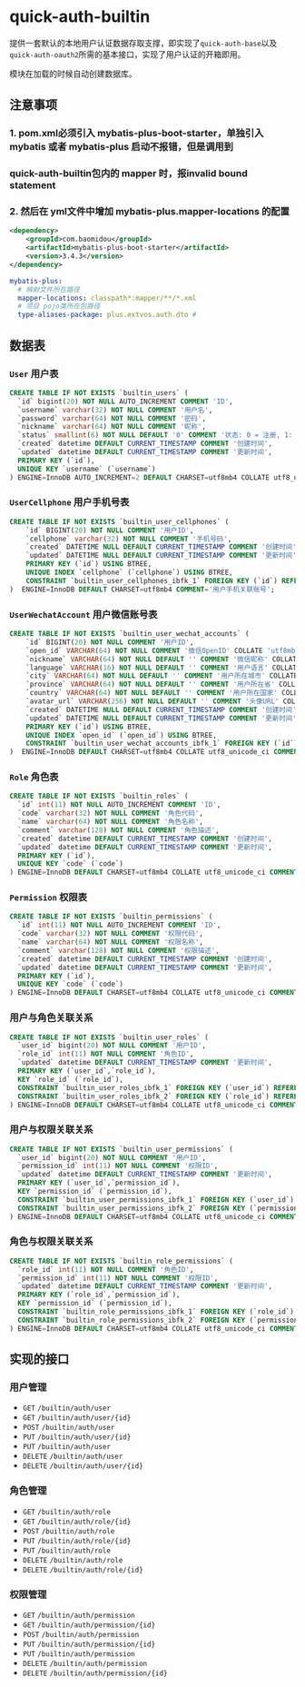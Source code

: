 # quick-auth-builtin

提供一套默认的本地用户认证数据存取支撑，即实现了`quick-auth-base`以及`quick-auth-oauth2`所需的基本接口，实现了用户认证的开箱即用。

模块在加载的时候自动创建数据库。

## 注意事项
###    1. pom.xml必须引入 mybatis-plus-boot-starter，单独引入mybatis 或者 mybatis-plus 启动不报错，但是调用到
###         quick-auth-builtin包内的 mapper 时，报invalid bound statement 
###    2. 然后在 yml文件中增加 mybatis-plus.mapper-locations 的配置
```xml
<dependency>
    <groupId>com.baomidou</groupId>
    <artifactId>mybatis-plus-boot-starter</artifactId>
    <version>3.4.3</version>
</dependency>
```
```yaml
mybatis-plus:
  # 映射文件所在路径
  mapper-locations: classpath*:mapper/**/*.xml
  # 项目 pojo类所在包路径
  type-aliases-package: plus.extvos.auth.dto #
```

## 数据表

### `User` 用户表

```sql
CREATE TABLE IF NOT EXISTS `builtin_users` (
  `id` bigint(20) NOT NULL AUTO_INCREMENT COMMENT 'ID',
  `username` varchar(32) NOT NULL COMMENT '用户名',
  `password` varchar(64) NOT NULL COMMENT '密码',
  `nickname` varchar(64) NOT NULL COMMENT '昵称',
  `status` smallint(6) NOT NULL DEFAULT '0' COMMENT '状态: 0 = 注册, 1: 激活, -1: 锁定',
  `created` datetime DEFAULT CURRENT_TIMESTAMP COMMENT '创建时间',
  `updated` datetime DEFAULT CURRENT_TIMESTAMP COMMENT '更新时间',
  PRIMARY KEY (`id`),
  UNIQUE KEY `username` (`username`)
) ENGINE=InnoDB AUTO_INCREMENT=2 DEFAULT CHARSET=utf8mb4 COLLATE utf8_unicode_ci COMMENT='用户数据表';
```

### `UserCellphone` 用户手机号表

```sql
CREATE TABLE IF NOT EXISTS `builtin_user_cellphones` (
	`id` BIGINT(20) NOT NULL COMMENT '用户ID',
    `cellphone` varchar(32) NOT NULL COMMENT '手机号码',
	`created` DATETIME NULL DEFAULT CURRENT_TIMESTAMP COMMENT '创建时间',
	`updated` DATETIME NULL DEFAULT CURRENT_TIMESTAMP COMMENT '更新时间',
	PRIMARY KEY (`id`) USING BTREE,
	UNIQUE INDEX `cellphone` (`cellphone`) USING BTREE,
	CONSTRAINT `builtin_user_cellphones_ibfk_1` FOREIGN KEY (`id`) REFERENCES `builtin_users` (`id`) ON UPDATE RESTRICT ON DELETE RESTRICT
)  ENGINE=InnoDB DEFAULT CHARSET=utf8mb4 COMMENT='用户手机关联账号';
```


### `UserWechatAccount` 用户微信账号表

```sql
CREATE TABLE IF NOT EXISTS `builtin_user_wechat_accounts` (
	`id` BIGINT(20) NOT NULL COMMENT '用户ID',
	`open_id` VARCHAR(64) NOT NULL COMMENT '微信OpenID' COLLATE 'utf8mb4_general_ci',
	`nickname` VARCHAR(64) NOT NULL DEFAULT '' COMMENT '微信昵称' COLLATE 'utf8mb4_general_ci',
	`language` VARCHAR(16) NOT NULL DEFAULT '' COMMENT '用户语言' COLLATE 'utf8mb4_general_ci',
	`city` VARCHAR(64) NOT NULL DEFAULT '' COMMENT '用户所在城市' COLLATE 'utf8mb4_general_ci',
	`province` VARCHAR(64) NOT NULL DEFAULT '' COMMENT '用户所在省' COLLATE 'utf8mb4_general_ci',
	`country` VARCHAR(64) NOT NULL DEFAULT '' COMMENT '用户所在国家' COLLATE 'utf8mb4_general_ci',
	`avatar_url` VARCHAR(256) NOT NULL DEFAULT '' COMMENT '头像URL' COLLATE 'utf8mb4_general_ci',
	`created` DATETIME NULL DEFAULT CURRENT_TIMESTAMP COMMENT '创建时间',
	`updated` DATETIME NULL DEFAULT CURRENT_TIMESTAMP COMMENT '更新时间',
	PRIMARY KEY (`id`) USING BTREE,
	UNIQUE INDEX `open_id` (`open_id`) USING BTREE,
	CONSTRAINT `builtin_user_wechat_accounts_ibfk_1` FOREIGN KEY (`id`) REFERENCES `builtin_users` (`id`) ON UPDATE RESTRICT ON DELETE RESTRICT
)  ENGINE=InnoDB DEFAULT CHARSET=utf8mb4 COLLATE utf8_unicode_ci COMMENT='用户微信关联账号';
```



### `Role` 角色表

```SQL
CREATE TABLE IF NOT EXISTS `builtin_roles` (
  `id` int(11) NOT NULL AUTO_INCREMENT COMMENT 'ID',
  `code` varchar(32) NOT NULL COMMENT '角色代码',
  `name` varchar(64) NOT NULL COMMENT '角色名称',
  `comment` varchar(128) NOT NULL COMMENT '角色描述',
  `created` datetime DEFAULT CURRENT_TIMESTAMP COMMENT '创建时间',
  `updated` datetime DEFAULT CURRENT_TIMESTAMP COMMENT '更新时间',
  PRIMARY KEY (`id`),
  UNIQUE KEY `code` (`code`)
) ENGINE=InnoDB DEFAULT CHARSET=utf8mb4 COLLATE utf8_unicode_ci COMMENT='角色数据表';
```



### `Permission` 权限表

```SQL
CREATE TABLE IF NOT EXISTS `builtin_permissions` (
  `id` int(11) NOT NULL AUTO_INCREMENT COMMENT 'ID',
  `code` varchar(32) NOT NULL COMMENT '权限代码',
  `name` varchar(64) NOT NULL COMMENT '权限名称',
  `comment` varchar(128) NOT NULL COMMENT '权限描述',
  `created` datetime DEFAULT CURRENT_TIMESTAMP COMMENT '创建时间',
  `updated` datetime DEFAULT CURRENT_TIMESTAMP COMMENT '更新时间',
  PRIMARY KEY (`id`),
  UNIQUE KEY `code` (`code`)
) ENGINE=InnoDB DEFAULT CHARSET=utf8mb4 COLLATE utf8_unicode_ci COMMENT='权限数据表';
```



### 用户与角色关联关系

```sql
CREATE TABLE IF NOT EXISTS `builtin_user_roles` (
  `user_id` bigint(20) NOT NULL COMMENT '用户ID',
  `role_id` int(11) NOT NULL COMMENT '角色ID',
  `updated` datetime DEFAULT CURRENT_TIMESTAMP COMMENT '更新时间',
  PRIMARY KEY (`user_id`,`role_id`),
  KEY `role_id` (`role_id`),
  CONSTRAINT `builtin_user_roles_ibfk_1` FOREIGN KEY (`user_id`) REFERENCES `builtin_users` (`id`),
  CONSTRAINT `builtin_user_roles_ibfk_2` FOREIGN KEY (`role_id`) REFERENCES `builtin_roles` (`id`)
) ENGINE=InnoDB DEFAULT CHARSET=utf8mb4 COLLATE utf8_unicode_ci COMMENT='用户角色关联表';
```



### 用户与权限关联关系

```sql
CREATE TABLE IF NOT EXISTS `builtin_user_permissions` (
  `user_id` bigint(20) NOT NULL COMMENT '用户ID',
  `permission_id` int(11) NOT NULL COMMENT '权限ID',
  `updated` datetime DEFAULT CURRENT_TIMESTAMP COMMENT '更新时间',
  PRIMARY KEY (`user_id`,`permission_id`),
  KEY `permission_id` (`permission_id`),
  CONSTRAINT `builtin_user_permissions_ibfk_1` FOREIGN KEY (`user_id`) REFERENCES `builtin_users` (`id`),
  CONSTRAINT `builtin_user_permissions_ibfk_2` FOREIGN KEY (`permission_id`) REFERENCES `builtin_permissions` (`id`)
) ENGINE=InnoDB DEFAULT CHARSET=utf8mb4 COLLATE utf8_unicode_ci COMMENT='用户权限关联表';
```



### 角色与权限关联关系

```sql
CREATE TABLE IF NOT EXISTS `builtin_role_permissions` (
  `role_id` int(11) NOT NULL COMMENT '角色ID',
  `permission_id` int(11) NOT NULL COMMENT '权限ID',
  `updated` datetime DEFAULT CURRENT_TIMESTAMP COMMENT '更新时间',
  PRIMARY KEY (`role_id`,`permission_id`),
  KEY `permission_id` (`permission_id`),
  CONSTRAINT `builtin_role_permissions_ibfk_1` FOREIGN KEY (`role_id`) REFERENCES `builtin_roles` (`id`),
  CONSTRAINT `builtin_role_permissions_ibfk_2` FOREIGN KEY (`permission_id`) REFERENCES `builtin_permissions` (`id`)
) ENGINE=InnoDB DEFAULT CHARSET=utf8mb4 COLLATE utf8_unicode_ci COMMENT='角色权限关联表';

```



## 实现的接口

### 用户管理
- `GET` `/builtin/auth/user`
- `GET` `/builtin/auth/user/{id}`
- `POST` `/builtin/auth/user`
- `PUT` `/builtin/auth/user/{id}`
- `PUT` `/builtin/auth/user`
- `DELETE` `/builtin/auth/user`
- `DELETE` `/builtin/auth/user/{id}`

### 角色管理
- `GET` `/builtin/auth/role`
- `GET` `/builtin/auth/role/{id}`
- `POST` `/builtin/auth/role`
- `PUT` `/builtin/auth/role/{id}`
- `PUT` `/builtin/auth/role`
- `DELETE` `/builtin/auth/role`
- `DELETE` `/builtin/auth/role/{id}`

### 权限管理
- `GET` `/builtin/auth/permission`
- `GET` `/builtin/auth/permission/{id}`
- `POST` `/builtin/auth/permission`
- `PUT` `/builtin/auth/permission/{id}`
- `PUT` `/builtin/auth/permission`
- `DELETE` `/builtin/auth/permission`
- `DELETE` `/builtin/auth/permission/{id}`

